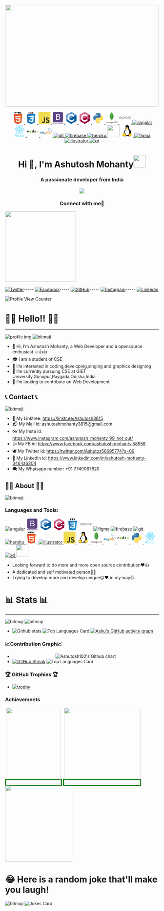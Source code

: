 <p align="center"><img src="https://user-images.githubusercontent.com/75971776/132641934-01af4e95-5e2f-4b00-9cc5-a1ad20b71aee.png" height="333" width="500"></p>
<p align="center"> <a href="https://www.w3.org/html/" target="_blank"> <img src="https://raw.githubusercontent.com/devicons/devicon/master/icons/html5/html5-original-wordmark.svg" alt="html5" width="40" height="40"/> </a> <a href="https://www.w3schools.com/css/" target="_blank"> <img src="https://raw.githubusercontent.com/devicons/devicon/master/icons/css3/css3-original-wordmark.svg" alt="css3" width="40" height="40"/> </a> <a href="https://developer.mozilla.org/en-US/docs/Web/JavaScript" target="_blank"> <img src="https://raw.githubusercontent.com/devicons/devicon/master/icons/javascript/javascript-original.svg" alt="javascript" width="40" height="40"/> </a> <a href="https://getbootstrap.com" target="_blank"> <img src="https://raw.githubusercontent.com/devicons/devicon/master/icons/bootstrap/bootstrap-plain-wordmark.svg" alt="bootstrap" width="40" height="40"/> </a>  <a href="https://www.cprogramming.com/" target="_blank"> <img src="https://raw.githubusercontent.com/devicons/devicon/master/icons/c/c-original.svg" alt="c" width="40" height="40"/> </a> <a href="https://www.w3schools.com/cpp/" target="_blank"> <img src="https://raw.githubusercontent.com/devicons/devicon/master/icons/cplusplus/cplusplus-original.svg" alt="cplusplus" width="40" height="40"/> </a> <a href="https://www.python.org" target="_blank"> <img src="https://raw.githubusercontent.com/devicons/devicon/master/icons/python/python-original.svg" alt="python" width="40" height="40"/> </a> <a href="https://www.mongodb.com/" target="_blank"> <img src="https://raw.githubusercontent.com/devicons/devicon/master/icons/mongodb/mongodb-original-wordmark.svg" alt="mongodb" width="40" height="40"/><a href="https://expressjs.com" target="_blank"> <img src="https://raw.githubusercontent.com/devicons/devicon/master/icons/express/express-original-wordmark.svg" alt="express" width="40" height="40"/> </a> <a href="https://angular.io" target="_blank"> <img src="https://angular.io/assets/images/logos/angular/angular.svg" alt="angular" width="40" height="40"/>  <a href="https://reactjs.org/" target="_blank"> <img src="https://raw.githubusercontent.com/devicons/devicon/master/icons/react/react-original-wordmark.svg" alt="react" width="40" height="40"/> </a> <a href="https://nodejs.org" target="_blank"> <img src="https://raw.githubusercontent.com/devicons/devicon/master/icons/nodejs/nodejs-original-wordmark.svg" alt="nodejs" width="40" height="40"/> </a> <a href="https://www.mysql.com/" target="_blank"> <img src="https://raw.githubusercontent.com/devicons/devicon/master/icons/mysql/mysql-original-wordmark.svg" alt="mysql" width="40" height="40"/> </a> </a> <a href="https://git-scm.com/" target="_blank"> <img src="https://www.vectorlogo.zone/logos/git-scm/git-scm-icon.svg" alt="git" width="40" height="40"/><a href="https://firebase.google.com/" target="_blank"> <img src="https://www.vectorlogo.zone/logos/firebase/firebase-icon.svg" alt="firebase" width="40" height="40"/> </a>  <a href="https://heroku.com" target="_blank"> <img src="https://www.vectorlogo.zone/logos/heroku/heroku-icon.svg" alt="heroku" width="40" height="40"/> <a href="https://vercel.com/"><img src="https://user-images.githubusercontent.com/75971776/131617440-f75d514c-415c-4da5-9ad2-8e8d54c847d9.png" width="40" height="40"/></a> </a> </a><a href="https://www.linux.org/" target="_blank"> <img src="https://raw.githubusercontent.com/devicons/devicon/master/icons/linux/linux-original.svg" alt="linux" width="40" height="40"/>   <a href="https://www.figma.com/" target="_blank"> <img src="https://www.vectorlogo.zone/logos/figma/figma-icon.svg" alt="figma" width="40" height="40"/> </a>  <a href="https://www.adobe.com/in/products/illustrator.html" target="_blank"> <img src="https://www.vectorlogo.zone/logos/adobe_illustrator/adobe_illustrator-icon.svg" alt="illustrator" width="40" height="40"/> </a>   </a>  </a>  <a href="https://www.adobe.com/products/xd.html" target="_blank"> <img src="https://cdn.worldvectorlogo.com/logos/adobe-xd.svg" alt="xd" width="40" height="40"/> </a>  </p>
<h1 align="center">Hi 👋, I'm Ashutosh Mohanty<img src="https://raw.githubusercontent.com/aemmadi/aemmadi/master/wave.gif" width="40" height="40"></h1>
<h3 align="center">A passionate developer from India</h3>
<p align="center"><img src="https://user-images.githubusercontent.com/75971776/132128053-82c037ad-db80-4916-b447-29aa7327f0d8.gif" align="center"></p>

<h3 align="center">Connect with me📱</h3>

<img src="https://user-images.githubusercontent.com/75971776/129924136-dbd50b77-c1fb-4740-bea9-babddecfb0fd.png" height="230" width="230">

<!-- Please don't remove this: Grab your social icons from https://github.com/carlsednaoui/gitsocial -->

<!-- display the social media buttons in your README -->

[![Twitter][1.2]][1]-----
[![Facebook][2.2]][2]-----
[![GitHub][6.2]][6]-----
[![Instagram][7.2]][7]-----
[![Linkedin][8.2]][8]


<!-- links to social media icons -->
<!-- no need to change these -->
<!-- icons without padding -->

[1.2]: https://user-images.githubusercontent.com/75971776/129045325-3b6d6bd8-dadf-42b7-beee-45549d388bd3.png (Twitter icon)
[2.2]: https://user-images.githubusercontent.com/75971776/129047240-9fa3af01-d708-4383-92f7-0fca27a038dd.png (Facebook icon)
[6.2]: https://user-images.githubusercontent.com/75971776/129046843-2c5f6272-644b-4c28-bdad-5b1668bf943c.png (GitHub icon)
[7.2]: https://user-images.githubusercontent.com/75971776/129046392-234db950-b6b0-4ed5-b2c5-7e59ec814429.png (Instagram icon)
[8.2]: https://user-images.githubusercontent.com/75971776/129047594-47710a32-1088-4a66-9f23-857fcbdd5fdd.png (Linkedin icon)

<!-- links to your social media accounts -->
<!-- update these accordingly -->

[1]: https://twitter.com/Ashutos56695774?s=09
[2]: https://www.facebook.com/ashutosh.mohanty.58958
[6]: http://www.github.com/Ashutosh102
[7]: https://www.instagram.com/ashutosh_mohanty_99_not_out/
[8]: https://www.linkedin.com/in/ashutosh-mohanty-3464a6204

<!-- Please don't remove this: Grab your social icons from https://github.com/carlsednaoui/gitsocial -->
![Profile View Counter](https://komarev.com/ghpvc/?username=Ashutosh102)
# 👋👋 Hello!! 👋👋
_________________________________________
![profile img](https://user-images.githubusercontent.com/75971776/125806547-f2e8299b-9165-4ac9-82ca-d2ffb28dfa72.jpg)
![bitmoji](https://sdk.bitmoji.com/render/panel/78635ad8-866d-4ea0-8e1c-0916f12d2297-3cfce0ae-3373-462c-9c9a-4ba199274535-v1.png?transparent=1&palette=1&width=200)
- 👋 Hi, I’m Ashutosh Mohanty, a Web Developer and a opensource enthusiast ☺️👍👍
- 🎓 I am a student of CSE
- 👀 I’m interested in coding,developing,singing and graphics designing
- 🌱 I’m currently pursuing CSE at GIET University,Gunupur,Raygada,Odisha,India
- 💞️ I’m looking to contribute on Web Development
## 📞 Contact 📞
![bitmoji](https://sdk.bitmoji.com/render/panel/85b1f129-c247-4e43-b1ac-5ea6ca9a660f-3cfce0ae-3373-462c-9c9a-4ba199274535-v1.png?transparent=1&palette=1&width=200)
- 🔗 My Linktree: https://linktr.ee/Ashutosh3815
- 📬 My Mail id: ashutoshmohanty3815@gmail.com
- 👓 My Insta id: https://www.instagram.com/ashutosh_mohanty_99_not_out/
- 👍 My FB id: https://www.facebook.com/ashutosh.mohanty.58958
- 🕊️ My Twitter id: https://twitter.com/Ashutos56695774?s=09
- 💼 My LinkedIn id: https://www.linkedin.com/in/ashutosh-mohanty-3464a6204
- 🗨️ My Whatsapp number: +91 7749067820
## 🙋‍♂️ About 🙋‍♂ 
![bitmoji](https://sdk.bitmoji.com/render/panel/2af24209-ea90-4912-9223-4c54c650559a-3cfce0ae-3373-462c-9c9a-4ba199274535-v1.png?transparent=1&palette=1&width=200)
<h3 align="left">Languages and Tools:</h3>
<p align="left"> <a href="https://angular.io" target="_blank"> <img src="https://angular.io/assets/images/logos/angular/angular.svg" alt="angular" width="40" height="40"/> </a> <a href="https://getbootstrap.com" target="_blank"> <img src="https://raw.githubusercontent.com/devicons/devicon/master/icons/bootstrap/bootstrap-plain-wordmark.svg" alt="bootstrap" width="40" height="40"/> </a> <a href="https://www.cprogramming.com/" target="_blank"> <img src="https://raw.githubusercontent.com/devicons/devicon/master/icons/c/c-original.svg" alt="c" width="40" height="40"/> </a> <a href="https://www.w3schools.com/cpp/" target="_blank"> <img src="https://raw.githubusercontent.com/devicons/devicon/master/icons/cplusplus/cplusplus-original.svg" alt="cplusplus" width="40" height="40"/> </a> <a href="https://www.w3schools.com/css/" target="_blank"> <img src="https://raw.githubusercontent.com/devicons/devicon/master/icons/css3/css3-original-wordmark.svg" alt="css3" width="40" height="40"/> </a> <a href="https://expressjs.com" target="_blank"> <img src="https://raw.githubusercontent.com/devicons/devicon/master/icons/express/express-original-wordmark.svg" alt="express" width="40" height="40"/> </a> <a href="https://www.figma.com/" target="_blank"> <img src="https://www.vectorlogo.zone/logos/figma/figma-icon.svg" alt="figma" width="40" height="40"/> </a> <a href="https://firebase.google.com/" target="_blank"> <img src="https://www.vectorlogo.zone/logos/firebase/firebase-icon.svg" alt="firebase" width="40" height="40"/> </a> <a href="https://git-scm.com/" target="_blank"> <img src="https://www.vectorlogo.zone/logos/git-scm/git-scm-icon.svg" alt="git" width="40" height="40"/> </a> <a href="https://heroku.com" target="_blank"> <img src="https://www.vectorlogo.zone/logos/heroku/heroku-icon.svg" alt="heroku" width="40" height="40"/> </a> <a href="https://www.w3.org/html/" target="_blank"> <img src="https://raw.githubusercontent.com/devicons/devicon/master/icons/html5/html5-original-wordmark.svg" alt="html5" width="40" height="40"/> </a> <a href="https://www.adobe.com/in/products/illustrator.html" target="_blank"> <img src="https://www.vectorlogo.zone/logos/adobe_illustrator/adobe_illustrator-icon.svg" alt="illustrator" width="40" height="40"/> </a> <a href="https://developer.mozilla.org/en-US/docs/Web/JavaScript" target="_blank"> <img src="https://raw.githubusercontent.com/devicons/devicon/master/icons/javascript/javascript-original.svg" alt="javascript" width="40" height="40"/> </a> <a href="https://www.linux.org/" target="_blank"> <img src="https://raw.githubusercontent.com/devicons/devicon/master/icons/linux/linux-original.svg" alt="linux" width="40" height="40"/> </a> <a href="https://www.mongodb.com/" target="_blank"> <img src="https://raw.githubusercontent.com/devicons/devicon/master/icons/mongodb/mongodb-original-wordmark.svg" alt="mongodb" width="40" height="40"/> </a> <a href="https://www.mysql.com/" target="_blank"> <img src="https://raw.githubusercontent.com/devicons/devicon/master/icons/mysql/mysql-original-wordmark.svg" alt="mysql" width="40" height="40"/> </a> <a href="https://nodejs.org" target="_blank"> <img src="https://raw.githubusercontent.com/devicons/devicon/master/icons/nodejs/nodejs-original-wordmark.svg" alt="nodejs" width="40" height="40"/> </a> <a href="https://www.python.org" target="_blank"> <img src="https://raw.githubusercontent.com/devicons/devicon/master/icons/python/python-original.svg" alt="python" width="40" height="40"/> </a> <a href="https://reactjs.org/" target="_blank"> <img src="https://raw.githubusercontent.com/devicons/devicon/master/icons/react/react-original-wordmark.svg" alt="react" width="40" height="40"/> </a> <a href="https://www.adobe.com/products/xd.html" target="_blank"> <img src="https://cdn.worldvectorlogo.com/logos/adobe-xd.svg" alt="xd" width="40" height="40"/> </a> <a href="https://vercel.com/"><img src="https://user-images.githubusercontent.com/75971776/131617440-f75d514c-415c-4da5-9ad2-8e8d54c847d9.png" width="40" height="40"/></a> </p>

- Looking forward to do more and more open source contribution❤️👍
- A dedicated and self motivated person💖💖
- Trying to develop more and develop unique😊❤️ in my way👍

# 📊 Stats 📊
-----------------------------
![bitmoji](https://sdk.bitmoji.com/render/panel/e0c8b93f-c246-46e8-9db2-ec0cb01ec9eb-3cfce0ae-3373-462c-9c9a-4ba199274535-v1.png?transparent=1&palette=1&width=200)
![bitmoji](https://sdk.bitmoji.com/render/panel/bc9e5458-1bc2-4d87-9f64-ad33ff348cb8-3cfce0ae-3373-462c-9c9a-4ba199274535-v1.png?transparent=1&palette=1&width=200)
- ![Github stats](https://github-readme-stats.vercel.app/api?username=ashutosh102&show_icons=true&locale=en&theme=outrun)
 ![Top Languages Card](https://github-readme-stats.vercel.app/api/top-langs/?username=Ashutosh102&theme=radical)
 [![Ashu's GitHub activity graph](https://activity-graph.herokuapp.com/graph?username=Ashutosh102&theme=xcode)](https://git.io/Ashutosh102)
### 📈Contribution Graph📈
- <center><img src="https://ghchart.rshah.org/Ashutosh102" alt="Ashutosh102's Github chart" /></center>
- [![GitHub Streak](https://github-readme-streak-stats.herokuapp.com/?user=Ashutosh102&theme=radical)](https://git.io/streak-stats)
 ![Top Languages Card](https://github-readme-stats.vercel.app/api/top-langs?username=ashutosh102&show_icons=true&locale=en&layout=compact&theme=radical)


### 🏆 GitHub Trophies 🏆
- [![trophy](https://github-profile-trophy.vercel.app/?username=Ashutosh102&theme=juicyfresh&&row=1&column=7)](https://github.com/Ashutosh102/github-profile-trophy)
### Achievements
<a href="https://github.com/Ashutosh102/Ashutosh102/files/7110241/ashutosh.pdf" style="border: 3px solid 	#008000;"><img src="https://user-images.githubusercontent.com/75971776/132102977-a5abc900-ab17-4268-a282-53112d07feb9.png" height="250" width="180"></a>
<a style="border: 3px solid 	#008000;"><img src="https://user-images.githubusercontent.com/75971776/132104826-8ddec08d-0e2c-4c92-b7d8-1c44c7503dee.jpeg" height="250" width="250"></a>
<img src="https://user-images.githubusercontent.com/75971776/132104937-9b857e46-f01e-40d6-9181-4d88a361dd09.png" height="250" width="220">



# 😂 Here is a random joke that'll make you laugh!
![bitmoji](https://sdk.bitmoji.com/render/panel/77598159-bde1-481c-b58a-be6cd05b4b7d-3cfce0ae-3373-462c-9c9a-4ba199274535-v1.png?transparent=1&palette=1&width=200)
![Jokes Card](https://readme-jokes.vercel.app/api)



<!---
Ashutosh102/Ashutosh102 is a ✨ special ✨ repository because its `README.md` (this file) appears on your GitHub profile.
You can click the Preview link to take a look at your changes.
--->
